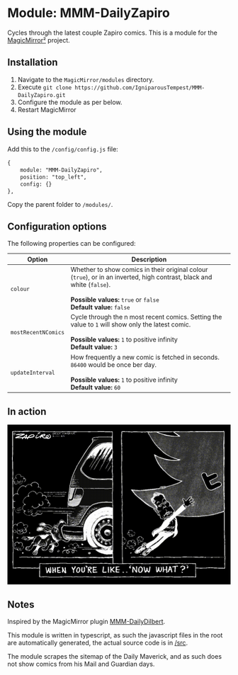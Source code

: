 # Module: MMM-DailyZapiro

Cycles through the latest couple Zapiro comics. This is a module for the [MagicMirror²](https://github.com/MichMich/MagicMirror) project.

## Installation
1. Navigate to the `MagicMirror/modules` directory.
2. Execute `git clone https://github.com/IgniparousTempest/MMM-DailyZapiro.git`
3. Configure the module as per below.
4. Restart MagicMirror

## Using the module

Add this to the `/config/config.js` file:

    {
        module: "MMM-DailyZapiro",
        position: "top_left",
        config: {}
    },

Copy the parent folder to `/modules/`.

## Configuration options

The following properties can be configured:

| Option              | Description                                                                                                                                                                                            |
|---------------------|--------------------------------------------------------------------------------------------------------------------------------------------------------------------------------------------------------|
| `colour`            | Whether to show comics in their original colour (`true`), or in an inverted, high contrast, black and white (`false`). <br><br> **Possible values:** `true` or `false` <br> **Default value:** `false` |
| `mostRecentNComics` | Cycle through the n most recent comics. Setting the value to `1` will show only the latest comic. <br><br> **Possible values:** `1` to positive infinity <br> **Default value:** `3`                   |
| `updateInterval`    | How frequently a new comic is fetched in seconds. `86400` would be once ber day. <br><br> **Possible values:** `1` to positive infinity <br> **Default value:** `60`                                   |

## In action

![](./docs/screenshot.gif)

## Notes

Inspired by the MagicMirror plugin [MMM-DailyDilbert](https://github.com/andrecarlucci/MMM-DailyDilbert).

This module is written in typescript, as such the javascript files in the root are automatically generated, the actual source code is in [/src](./src).

The module scrapes the sitemap of the Daily Maverick, and as such does not show comics from his Mail and Guardian days.

